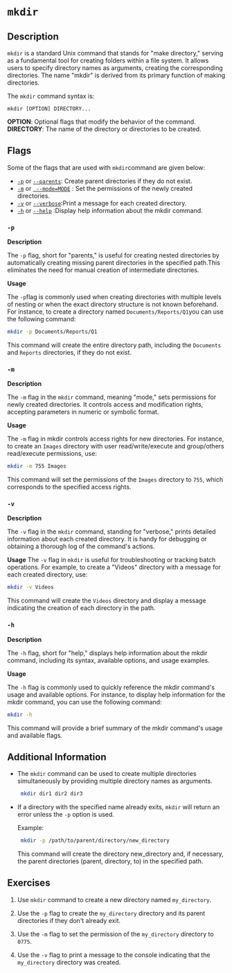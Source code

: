 # `mkdir`

## Description

`mkdir` is a standard Unix command that stands for "make directory," serving as a fundamental tool for creating folders within a file system. It allows users to specify directory names as arguments, creating the corresponding directories. The name "mkdir" is derived from its primary function of making directories.

The `mkdir` command syntax is:

```shell
mkdir [OPTION] DIRECTORY...
```

**OPTION**: Optional flags that modify the behavior of the command.
**DIRECTORY**: The name of the directory or directories to be created.

## Flags

Some of the flags that are used with `mkdir`command are given below:

- [`-p`](#p) or [`--parents`](#par): Create parent directories if they do not exist.
- [`-m`](#m) or [` --mode=MODE`](#mod) : Set the permissions of the newly created directories.
- [`-v`](#v) or [`--verbose`](#ver):Print a message for each created directory. 
- [`-h`](#h) or [`--help`](#hep) :Display help information about the mkdir command.

### `-p`

**Description**

The `-p` flag, short for "parents," is useful for creating nested directories by automatically creating missing parent directories in the specified path.This eliminates the need for manual creation of intermediate directories.

**Usage**

The `-p`flag is commonly used when creating directories with multiple levels of nesting or when the exact directory structure is not known beforehand. For instance, to create a directory named `Documents/Reports/Q1`you can use the following command:

```Bash
mkdir -p Documents/Reports/Q1
```

This command will create the entire directory path, including the `Documents` and `Reports` directories, if they do not exist.

### `-m`

**Description**

The `-m` flag in the `mkdir` command, meaning "mode," sets permissions for newly created directories. It controls access and modification rights, accepting parameters in numeric or symbolic format.

**Usage**

The `-m` flag in mkdir controls access rights for new directories. For instance, to create an `Images` directory with user read/write/execute and group/others read/execute permissions, use:

```Bash
mkdir -m 755 Images
```

This command will set the permissions of the `Images` directory to `755`, which corresponds to the specified access rights.

### `-v`
**Description**

The `-v` flag in the `mkdir` command, standing for "verbose," prints detailed information about each created directory. It is handy for debugging or obtaining a thorough log of the command's actions.

**Usage**
The `-v` flag in `mkdir` is useful for troubleshooting or tracking batch operations. For example, to create a "Videos" directory with a message for each created directory, use:

```Bash
mkdir -v Videos
```

This command will create the `Videos` directory and display a message indicating the creation of each directory in the path.

### `-h`

**Description**

The `-h` flag, short for "help," displays help information about the mkdir command, including its syntax, available options, and usage examples.

**Usage**

The `-h` flag is commonly used to quickly reference the mkdir command's usage and available options. For instance, to display help information for the mkdir command, you can use the following command:

```Bash
mkdir -h
```

This command will provide a brief summary of the mkdir command's usage and available flags.

## Additional Information
- The `mkdir` command can be used to create multiple directories simultaneously by providing multiple directory names as arguments.
   ```bash
    mkdir dir1 dir2 dir3
   ```

- If a directory with the specified name already exits, `mkdir` will return an error unless the `-p` option is used.

  Example:
  ```bash
   mkdir -p /path/to/parent/directory/new_directory

  ```
  This command will create the directory new_directory and, if necessary, the parent directories (parent, directory, to) in the specified path.

## Exercises
1. Use `mkdir` command to create a new directory named `my_directory`.

2. Use the `-p` flag to create the `my_directory` directory and its parent directories if they don't already exit.

3. Use the `-m` flag to set the permission of the `my_directory` directory to `0775`.

4. Use the `-v` flag to print a message to the console indicating that the `my_directory` directory was created.